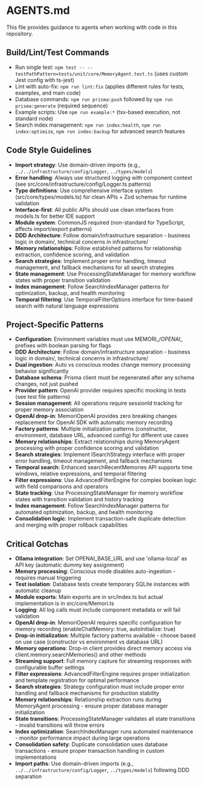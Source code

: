 # AGENTS.md

This file provides guidance to agents when working with code in this repository.

## Build/Lint/Test Commands

- Run single test: `npm test -- --testPathPattern=tests/unit/core/MemoryAgent.test.ts` (uses custom Jest config with ts-jest)
- Lint with auto-fix: `npm run lint:fix` (applies different rules for tests, examples, and main code)
- Database commands: `npm run prisma:push` followed by `npm run prisma:generate` (required sequence)
- Example scripts: Use `npm run example:*` (tsx-based execution, not standard node)
- Search index management: `npm run index:health`, `npm run index:optimize`, `npm run index:backup` for advanced search features

## Code Style Guidelines

- **Import strategy**: Use domain-driven imports (e.g., `../../infrastructure/config/Logger`, `../types/models`)
- **Error handling**: Always use structured logging with component context (see src/core/infrastructure/config/Logger.ts patterns)
- **Type definitions**: Use comprehensive interface system (src/core/types/models.ts) for clean APIs + Zod schemas for runtime validation
- **Interface-first**: All public APIs should use clean interfaces from models.ts for better IDE support
- **Module system**: CommonJS required (non-standard for TypeScript, affects import/export patterns)
- **DDD Architecture**: Follow domain/infrastructure separation - business logic in domain/, technical concerns in infrastructure/
- **Memory relationships**: Follow established patterns for relationship extraction, confidence scoring, and validation
- **Search strategies**: Implement proper error handling, timeout management, and fallback mechanisms for all search strategies
- **State management**: Use ProcessingStateManager for memory workflow states with proper transition validation
- **Index management**: Follow SearchIndexManager patterns for optimization, backup, and health monitoring
- **Temporal filtering**: Use TemporalFilterOptions interface for time-based search with natural language expressions

## Project-Specific Patterns

- **Configuration**: Environment variables must use MEMORI_*/OPENAI_* prefixes with boolean parsing for flags
- **DDD Architecture**: Follow domain/infrastructure separation - business logic in domain/, technical concerns in infrastructure/
- **Dual ingestion**: Auto vs conscious modes change memory processing behavior significantly
- **Database schema**: Prisma client must be regenerated after any schema changes, not just pushed
- **Provider pattern**: OpenAI provider requires specific mocking in tests (see test file patterns)
- **Session management**: All operations require sessionId tracking for proper memory association
- **OpenAI drop-in**: MemoriOpenAI provides zero breaking changes replacement for OpenAI SDK with automatic memory recording
- **Factory patterns**: Multiple initialization patterns (constructor, environment, database URL, advanced config) for different use cases
- **Memory relationships**: Extract relationships during MemoryAgent processing with proper confidence scoring and validation
- **Search strategies**: Implement ISearchStrategy interface with proper error handling, timeout management, and fallback mechanisms
- **Temporal search**: Enhanced searchRecentMemories API supports time windows, relative expressions, and temporal filtering
- **Filter expressions**: Use AdvancedFilterEngine for complex boolean logic with field comparisons and operators
- **State tracking**: Use ProcessingStateManager for memory workflow states with transition validation and history tracking
- **Index management**: Follow SearchIndexManager patterns for automated optimization, backup, and health monitoring
- **Consolidation logic**: Implement transaction-safe duplicate detection and merging with proper rollback capabilities

## Critical Gotchas

- **Ollama integration**: Set OPENAI_BASE_URL and use 'ollama-local' as API key (automatic dummy key assignment)
- **Memory processing**: Conscious mode disables auto-ingestion - requires manual triggering
- **Test isolation**: Database tests create temporary SQLite instances with automatic cleanup
- **Module exports**: Main exports are in src/index.ts but actual implementation is in src/core/Memori.ts
- **Logging**: All log calls must include component metadata or will fail validation
- **OpenAI drop-in**: MemoriOpenAI requires specific configuration for memory recording (enableChatMemory: true, autoInitialize: true)
- **Drop-in initialization**: Multiple factory patterns available - choose based on use case (constructor vs environment vs database URL)
- **Memory operations**: Drop-in client provides direct memory access via client.memory.searchMemories() and other methods
- **Streaming support**: Full memory capture for streaming responses with configurable buffer settings
- **Filter expressions**: AdvancedFilterEngine requires proper initialization and template registration for optimal performance
- **Search strategies**: Strategy configuration must include proper error handling and fallback mechanisms for production stability
- **Memory relationships**: Relationship extraction runs during MemoryAgent processing - ensure proper database manager initialization
- **State transitions**: ProcessingStateManager validates all state transitions - invalid transitions will throw errors
- **Index optimization**: SearchIndexManager runs automated maintenance - monitor performance impact during large operations
- **Consolidation safety**: Duplicate consolidation uses database transactions - ensure proper transaction handling in custom implementations
- **Import paths**: Use domain-driven imports (e.g., `../../infrastructure/config/Logger`, `../types/models`) following DDD separation